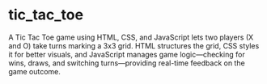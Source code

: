# tic_tac_toe
A Tic Tac Toe game using HTML, CSS, and JavaScript lets two players (X and O) take turns marking a 3x3 grid. HTML structures the grid, CSS styles it for better visuals, and JavaScript manages game logic—checking for wins, draws, and switching turns—providing real-time feedback on the game outcome.
